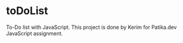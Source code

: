 # toDoList
To-Do list with JavaScript. This project is done by Kerim for Patika.dev JavaScript assignment.
